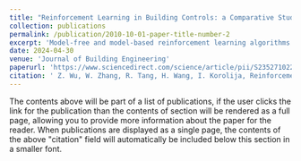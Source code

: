 ```yaml
---
title: "Reinforcement Learning in Building Controls: a Comparative Study of Algorithms considering Model Availability and Policy Representation"
collection: publications
permalink: /publication/2010-10-01-paper-title-number-2
excerpt: 'Model-free and model-based reinforcement learning algorithms were implemented; Reinforcement learning of value-based, policy gradient and actor-critic are discussed.'
date: 2024-04-30
venue: 'Journal of Building Engineering'
paperurl: 'https://www.sciencedirect.com/science/article/pii/S2352710224010659?via%3Dihub'
citation: ' Z. Wu, W. Zhang, R. Tang, H. Wang, I. Korolija, Reinforcement Learning in Building Controls: a Comparative Study of Algorithms considering Model Availability and Policy Representation, Journal of Building Engineering, https://doi.org/10.1016/j.jobe.2024.109497.'
---
```


The contents above will be part of a list of publications, if the user clicks the link for the publication than the contents of section will be rendered as a full page, allowing you to provide more information about the paper for the reader. When publications are displayed as a single page, the contents of the above "citation" field will automatically be included below this section in a smaller font.
